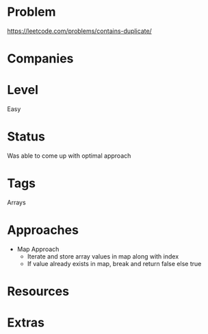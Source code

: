 # Problem

https://leetcode.com/problems/contains-duplicate/

# Companies

# Level

Easy

# Status

Was able to come up with optimal approach

# Tags

Arrays

# Approaches

- Map Approach
  - Iterate and store array values in map along with index
  - If value already exists in map, break and return false else true

# Resources

# Extras
